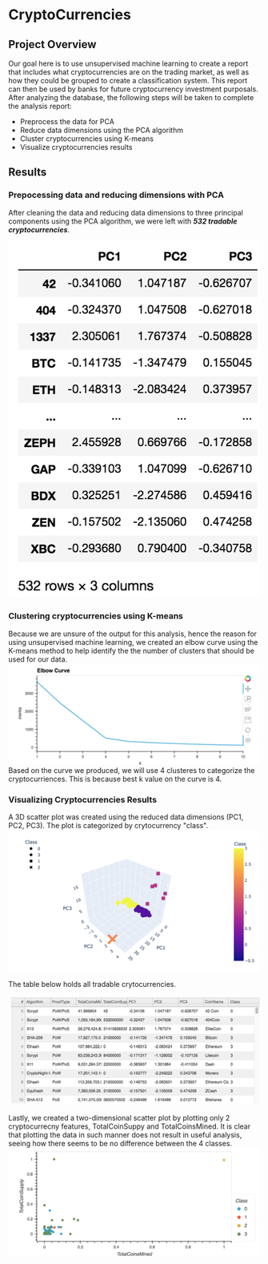 # CryptoCurrencies
## Project Overview 
Our goal here is to use unsupervised machine learning to create a report that includes what cryptocurrencies are on the trading market, as well as how they could be grouped to create a classification system. This report can then be used by banks for future cryptocurrency investment purposals. After analyzing the database, the following steps will be taken to complete the analysis report:

- Preprocess the data for PCA 
- Reduce data dimensions using the PCA algorithm
- Cluster cryptocurrencies using K-means
- Visualize cryptocurrencies results 

## Results 
### Prepocessing data and reducing dimensions with PCA
After cleaning the data and reducing data dimensions to three principal components using the PCA algorithm, we were left with **_532 tradable cryptocurrencies_**. 

![](resources/532.png)

### Clustering cryptocurrencies using K-means
Because we are unsure of the output for this analysis, hence the reason for using unsupervised machine learning, we created an elbow curve using the K-means method to help identify the the number of clusters that should be used for our data. 
![](resources/elbow.png)
Based on the curve we produced, we will use 4 clusteres to categorize the cryptocurriences. This is because best k value on the curve is 4. 

### Visualizing Cryptocurrencies Results
A 3D scatter plot was created using the reduced data dimensions (PC1, PC2, PC3). The plot is categorized by crytocurrency "class".
![](resources/3d.png)

The table below holds all tradable crytocurrencies.

![](resources/table.png)

Lastly, we created a two-dimensional scatter plot by plotting only 2 cryptocurrecny features, TotalCoinSuppy and TotalCoinsMined. It is clear that plotting the data in such manner does not result in useful analysis, seeing how there seems to be no difference between the 4 classes. 
![](resources/scatter.png)